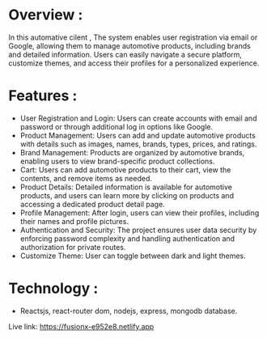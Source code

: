 # Overview : 
In this automative cilent , The system enables user registration via email or Google, allowing them to manage automotive products, including brands and detailed information. Users can easily navigate a secure platform, customize themes, and access their profiles for a personalized experience.

# Features : 
- User Registration and Login: Users can create accounts with email and password or through additional log in options like Google.
- Product Management: Users can add and update automotive products with details such as images, names, brands, types, prices, and ratings.
- Brand Management: Products are organized by automotive brands, enabling users to view brand-specific product collections.
- Cart: Users can add automotive products to their cart, view the contents, and remove items as needed.
- Product Details: Detailed information is available for automotive products, and users can learn more by clicking on products and accessing a dedicated product detail page.
- Profile Management: After login, users can view their profiles, including their names and profile pictures.
- Authentication and Security: The project ensures user data security by enforcing password complexity and handling authentication and authorization for private routes.
- Customize Theme: User can toggle between dark and light themes.

# Technology :
- Reactsjs, react-router dom, nodejs, express, mongodb database.

Live link: https://fusionx-e952e8.netlify.app
